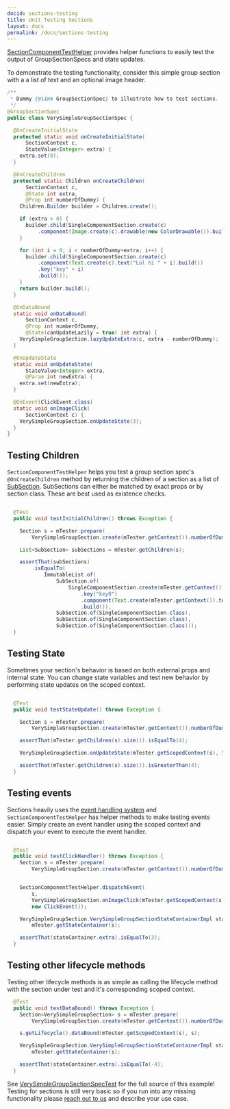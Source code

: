 ```yaml
---
docid: sections-testing
title: Unit Testing Sections
layout: docs
permalink: /docs/sections-testing
---
```



[SectionComponentTestHelper](/javadoc/com/facebook/litho/testing/sections/SectionComponentTestHelper) provides helper functions to easily test the output of GroupSectionSpecs and state updates.

To demonstrate the testing functionality, consider this simple group section with a a list of text and an optional image header.

```java
/**
 * Dummy {@link GroupSectionSpec} to illustrate how to test sections.
 */
@GroupSectionSpec
public class VerySimpleGroupSectionSpec {

  @OnCreateInitialState
  protected static void onCreateInitialState(
      SectionContext c,
      StateValue<Integer> extra) {
    extra.set(0);
  }

  @OnCreateChildren
  protected static Children onCreateChildren(
      SectionContext c,
      @State int extra,
      @Prop int numberOfDummy) {
    Children.Builder builder = Children.create();

    if (extra > 0) {
      builder.child(SingleComponentSection.create(c)
          .component(Image.create(c).drawable(new ColorDrawable()).build()));
    }

    for (int i = 0; i < numberOfDummy+extra; i++) {
      builder.child(SingleComponentSection.create(c)
          .component(Text.create(c).text("Lol hi " + i).build())
          .key("key" + i)
          .build());
    }
    return builder.build();
  }

  @OnDataBound
  static void onDataBound(
      SectionContext c,
      @Prop int numberOfDummy,
      @State(canUpdateLazily = true) int extra) {
    VerySimpleGroupSection.lazyUpdateExtra(c, extra - numberOfDummy);
  }

  @OnUpdateState
  static void onUpdateState(
      StateValue<Integer> extra,
      @Param int newExtra) {
    extra.set(newExtra);
  }

  @OnEvent(ClickEvent.class)
  static void onImageClick(
      SectionContext c) {
    VerySimpleGroupSection.onUpdateState(3);
  }
}
```

## Testing Children

`SectionComponentTestHelper` helps you test a group section spec's `@OnCreateChildren` method by returning
the children of a section as a list of [SubSection](/javadoc/com/facebook/litho/testing/sections/SubSection). SubSections can either be matched by exact props or by section class.  These are best used as existence checks.

```java

  @Test
  public void testInitialChildren() throws Exception {

    Section s = mTester.prepare(
        VerySimpleGroupSection.create(mTester.getContext()).numberOfDummy(4).build());

    List<SubSection> subSections = mTester.getChildren(s);

    assertThat(subSections)
        .isEqualTo(
            ImmutableList.of(
                SubSection.of(
                    SingleComponentSection.create(mTester.getContext())
                        .key("key0")
                        .component(Text.create(mTester.getContext()).text("Lol hi 0"))
                        .build()),
                SubSection.of(SingleComponentSection.class),
                SubSection.of(SingleComponentSection.class),
                SubSection.of(SingleComponentSection.class)));
  }

```


## Testing State

Sometimes your section's behavior is based on both external props and internal state.  You can change state variables and test new behavior by performing state updates on the scoped context.

```java

  @Test
  public void testStateUpdate() throws Exception {

    Section s = mTester.prepare(
        VerySimpleGroupSection.create(mTester.getContext()).numberOfDummy(4).build());

    assertThat(mTester.getChildren(s).size()).isEqualTo(4);

    VerySimpleGroupSection.onUpdateState(mTester.getScopedContext(s), 5);

    assertThat(mTester.getChildren(s).size()).isGreaterThan(4);
  }

```


## Testing events

Sections heavily uses the [event handling system](/docs/events-overview) and `SectionComponentTestHelper` has helper methods to make testing events easier. Simply create an event handler using the scoped context and dispatch your event to execute the event handler.

```java

  @Test
  public void testClickHandler() throws Exception {
    Section s = mTester.prepare(
        VerySimpleGroupSection.create(mTester.getContext()).numberOfDummy(4).build());


    SectionComponentTestHelper.dispatchEvent(
        s,
        VerySimpleGroupSection.onImageClick(mTester.getScopedContext(s)),
        new ClickEvent());

    VerySimpleGroupSection.VerySimpleGroupSectionStateContainerImpl stateContainer =
        mTester.getStateContainer(s);

    assertThat(stateContainer.extra).isEqualTo(3);
  }
```

## Testing other lifecycle methods

Testing other lifecycle methods is as simple as calling the lifecycle method with the section under test and it's corresponding scoped context.

```java
  @Test
  public void testDataBound() throws Exception {
    Section<VerySimpleGroupSection> s = mTester.prepare(
        VerySimpleGroupSection.create(mTester.getContext()).numberOfDummy(4).build());

    s.getLifecycle().dataBound(mTester.getScopedContext(s), s);

    VerySimpleGroupSection.VerySimpleGroupSectionStateContainerImpl stateContainer =
        mTester.getStateContainer(s);

    assertThat(stateContainer.extra).isEqualTo(-4);
  }
```

See [VerySimpleGroupSectionSpecTest](https://github.com/facebook/litho/blob/90d4fb176a6209371f58a68d9cd00bb214ffd54e/litho-it/src/test/java/com/facebook/litho/sections/common/VerySimpleGroupSectionSpecTest.java) for the full source of this example!  Testing for sections is still very basic so if you run into any missing functionality please [reach out to us](https://github.com/facebook/litho/issues/new) and describe your use case.